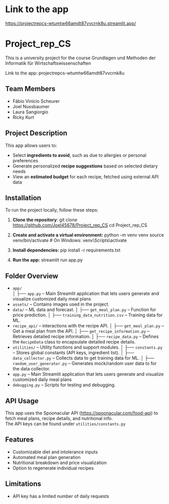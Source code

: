# Link to the app
https://projectrepcs-wtumtw66amdt87vvcrnk8u.streamlit.app/

# Project_rep_CS

This is a university project for the course Grundlagen und Methoden der Informatik für Wirtschaftswissenschaften

Link to the app:
projectrepcs-wtumtw66amdt87vvcrnk8u

## Team Members
- Fábio Vinício Scheurer
- Joel Nussbaumer
- Laura Sangiorgio
- Ricky Kurt

## Project Description
This app allows users to:
- Select **ingredients to avoid**, such as due to allergies or personal preferences
- Generate personalized **recipe suggestions** based on selected dietary needs
- View an **estimated budget** for each recipe, fetched using external API data


## Installation

To run the project locally, follow these steps:

1. **Clone the repository**:
   git clone https://github.com/Joel45678/Project_rep_CS
   cd Project_rep_CS

2. **Create and activate a virtual environment:**
python -m venv venv
source venv/bin/activate  # On Windows: venv\Scripts\activate

3. **Install dependencies:**
pip install -r requirements.txt

4. **Run the app:**
streamlit run app.py




## Folder Overview

- `app/`              
│   ├── `app.py`               – Main Streamlit application that lets users generate and visualize customized daily meal plans
- `assets/`              – Contains images used in the project.
- `data/`                – ML data and forecast.
│   ├── `get_meal_plan.py`           – Function for price prediction.
│   ├── `training_data_nutrition.csv`  – Training data for ML.
- `recipe_api/`          – interactions with the recipe API.
│   ├── `get_meal_plan.py`           – Get a meal plan from the API.
│   ├── `get_recipe_information.py`  – Retrieves detailed recipe information.
│   ├── `recipe_data.py`             – Defines the `RecipeData` class to encapsulate detailed recipe details.
- `utilities/`           – Utility functions and support modules.
│   ├── `constants.py`               – Stores global constants (API keys, ingredient list).
│   ├── `data_collector.py`          – Collects data to get training data for ML.
│   ├── `random_user_generator.py`   – Generates mock/random user data to  for the data collector.
- `app.py`               – Main Streamlit application that lets users generate and visualize customized daily meal plans
- `debugging.py`         – Scripts for testing and debugging.



## API Usage

This app uses the Spoonacular API (https://spoonacular.com/food-api) to fetch meal plans, recipe details, and nutritional info.  
The API keys can be found under `utilities/constants.py`

## Features
- Customizable diet and intolerance inputs
- Automated meal plan generation
- Nutritional breakdown and price visualization
- Option to regenerate individual recipes

## Limitations
- API key has a limited number of daily requests

